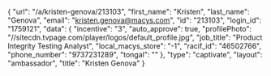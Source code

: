 {
    "url": "\/a\/kristen-genova\/213103",
    "first_name": "Kristen",
    "last_name": "Genova",
    "email": "kristen.genova@macys.com",
    "id": "213103",
    "login_id": "1759121",
    "data": {
        "incentive": "3",
        "auto_approve": true,
        "profilePhoto": "\/\/sitecdn.tvpage.com\/player\/logos\/default_profile.jpg",
        "job_title": "Product Integrity Testing Analyst",
        "local_macys_store": "-1",
        "racif_id": "46502766",
        "phone_number": "9737231289",
        "tongal": ""
    },
    "type": "captivate",
    "layout": "ambassador",
    "title": "Kristen Genova"
}
